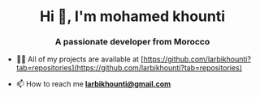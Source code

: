 <h1 align="center">Hi 👋, I'm mohamed khounti</h1>
<h3 align="center">A passionate developer from Morocco</h3>

- 👨‍💻 All of my projects are available at [https://github.com/larbikhounti?tab=repositories](https://github.com/larbikhounti?tab=repositories)

- 📫 How to reach me **larbikhounti@gmail.com**
